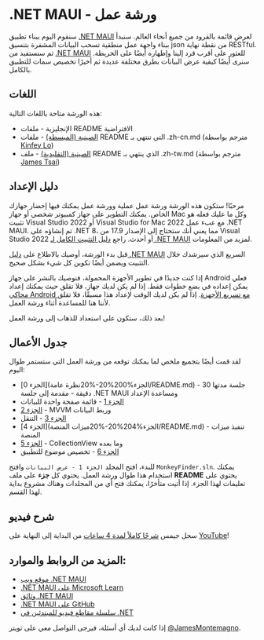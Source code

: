 # .NET MAUI - ورشة عمل

سنقوم اليوم ببناء تطبيق [.NET MAUI](https://docs.microsoft.com/dotnet/maui?WT.mc_id=friends-mauiworkshop-jamont) لعرض قائمة بالقرود من جميع أنحاء العالم. سنبدأ ببناء واجهة عمل منطقية تسحب البيانات المشفرة بتنسيق json من نقطة نهاية RESTful. ثم سنستفيد من [.NET MAUI](https://docs.microsoft.com/xamarin/essentials/index?WT.mc_id=friends-mauiworkshop-jamont) للعثور على أقرب قرد إلينا وإظهاره أيضًا على الخريطة. سنرى أيضًا كيفية عرض البيانات بطرق مختلفة عديدة ثم أخيرًا تخصيص سمات للتطبيق بالكامل.

## اللغات
هذه الورشة متاحة باللغات التالية:
* الإنجليزية - ملفات README الافتراضية
* [الصينية (المبسطة)](README.zh-cn.md) - ملفات README التي تنتهي بـ .zh-cn.md (مترجم بواسطة [Kinfey Lo](https://github.com/kinfey))
* [الصينية (التقليدية)](README.zh-tw.md) - ملف README الذي ينتهي بـ .zh-tw.md (مترجم بواسطة [James Tsai](https://github.com/JamestsaiTW))

## دليل الإعداد
مرحبًا! ستكون هذه الورشة ورشة عمل عملية وورشة عمل يمكنك فيها إحضار جهازك الخاص. يمكنك التطوير على جهاز كمبيوتر شخصي أو جهاز Mac وكل ما عليك فعله هو تثبيت Visual Studio 2022 أو Visual Studio for Mac 2022 مع عبء عمل .NET MAUI. تم إنشاؤه على .NET 8، مما يعني أنك ستحتاج إلى الإصدار 17.9 من Visual Studio 2022 أو أحدث. راجع [دليل التثبيت الكامل لـ .NET MAUI](https://learn.microsoft.com/dotnet/maui/get-started/installation?view=net-maui-8.0) لمزيد من المعلومات.

قبل بدء الورشة، أوصيك بالاطلاع على [دليل .NET MAUI](https://docs.microsoft.com/dotnet/maui/get-started/first-app?WT.mc_id=friends-mauiworkshop-jamont) السريع الذي سيرشدك خلال التثبيت ويضمن أيضًا تكوين كل شيء بشكل صحيح.

إذا كنت جديدًا في تطوير الأجهزة المحمولة، فنوصيك بالنشر على جهاز Android فعلي يمكن إعداده في بضع خطوات فقط. إذا لم يكن لديك جهاز، فلا تقلق حيث يمكنك إعداد [محاكي Android مع تسريع الأجهزة](https://docs.microsoft.com/xamarin/android/get-started/installation/android-emulator?WT.mc_id=friends-mauiworkshop-jamont). إذا لم يكن لديك الوقت لإعداد هذا مسبقًا، فلا تقلق لأننا هنا للمساعدة أثناء ورشة العمل.

بعد ذلك، ستكون على استعداد للذهاب إلى ورشة العمل!

## جدول الأعمال
لقد قمت أيضًا بتجميع ملخص لما يمكنك توقعه من ورشة العمل التي ستستمر طوال اليوم:

* [الجزء 0](الجزء%200%20-%20نظرة عامة/README.md) - جلسة مدتها 30 دقيقة - مقدمة إلى جلسة .NET MAUI ومساعدة الإعداد
* [الجزء 1](الجزء%201%20-%20عرض%20البيانات/README.md) - قائمة صفحة واحدة للبيانات
* [الجزء 2](الجزء%202%20-%20MVVM/README.md) - MVVM وربط البيانات
* [الجزء 3](الجزء%203%20-%20التنقل/README.md) - التنقل
* [الجزء 4](الجزء%204%20-%20ميزات المنصة/README.md) - تنفيذ ميزات المنصة
* [الجزء 5](Part%205%20-%20CollectionView/README.md) - CollectionView وما بعده
* [الجزء 6](Part%206%20-%20AppThemes/README.md) - تخصيص موضوع للتطبيق

للبدء، افتح المجلد `الجزء 1 - عرض البيانات` وافتح `MonkeyFinder.sln`. يمكنك استخدام هذا طوال ورشة العمل. يحتوي كل **جزء** على ملف **README** يحتوي على تعليمات لهذا الجزء. إذا أتيت متأخرًا، يمكنك فتح أي من المجلدات وهناك مشروع بداية لهذا القسم.

## شرح فيديو
سجل جيمس [شرحًا كاملاً لمدة 4 ساعات](https://www.youtube.com/watch?v=DuNLR_NJv8U) من البداية إلى النهاية على [YouTube](https://youtube.com/jamesmontemagno)!

## المزيد من الروابط والموارد:
- [موقع ويب .NET MAUI](https://dot.net/maui)
- [.NET MAUI على Microsoft Learn](https://docs.microsoft.com/learn/paths/build-apps-with-dotnet-maui/)
- [وثائق .NET MAUI](https://docs.microsoft.com/dotnet/maui)
- [.NET MAUI على GitHub](https://github.com/dotnet/maui)
- [سلسلة مقاطع فيديو للمبتدئين في .NET](https://dot.net/videos)

إذا كانت لديك أي أسئلة، فيرجى التواصل معي على تويتر [@JamesMontemagno](https://twitter.com/jamesmontemagno).